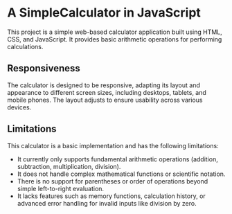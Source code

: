# A SimpleCalculator in JavaScript

This project is a simple web-based calculator application built using HTML, CSS, and JavaScript. It provides basic arithmetic operations for performing calculations.

## Responsiveness

The calculator is designed to be responsive, adapting its layout and appearance to different screen sizes, including desktops, tablets, and mobile phones. The layout adjusts to ensure usability across various devices.

## Limitations

This calculator is a basic implementation and has the following limitations:

* It currently only supports fundamental arithmetic operations (addition, subtraction, multiplication, division).
* It does not handle complex mathematical functions or scientific notation.
* There is no support for parentheses or order of operations beyond simple left-to-right evaluation.
* It lacks features such as memory functions, calculation history, or advanced error handling for invalid inputs like division by zero.
